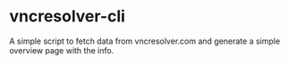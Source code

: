 # vncresolver-cli
A simple script to fetch data from vncresolver.com and generate a simple overview page with the info. 
